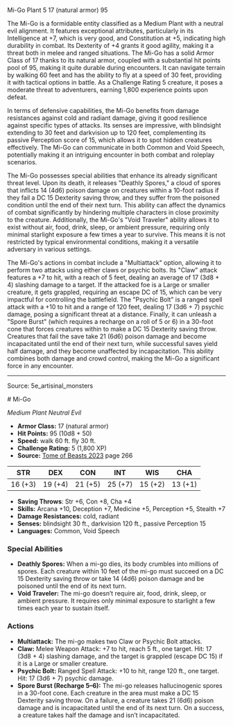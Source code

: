 <MonsterName/>Mi-Go</MonsterName>
<CreatureType/>Plant</CreatureType>
<CR/>5</CR>
<AC/>17 (natural armor)</AC>
<HP/>95</HP>
<summary>The Mi-Go is a formidable entity classified as a Medium Plant with a neutral evil alignment. It features exceptional attributes, particularly in its Intelligence at +7, which is very good, and Constitution at +5, indicating high durability in combat. Its Dexterity of +4 grants it good agility, making it a threat both in melee and ranged situations. The Mi-Go has a solid Armor Class of 17 thanks to its natural armor, coupled with a substantial hit points pool of 95, making it quite durable during encounters. It can navigate terrain by walking 60 feet and has the ability to fly at a speed of 30 feet, providing it with tactical options in battle. As a Challenge Rating 5 creature, it poses a moderate threat to adventurers, earning 1,800 experience points upon defeat. </summary>

<detail>

In terms of defensive capabilities, the Mi-Go benefits from damage resistances against cold and radiant damage, giving it good resilience against specific types of attacks. Its senses are impressive, with blindsight extending to 30 feet and darkvision up to 120 feet, complementing its passive Perception score of 15, which allows it to spot hidden creatures effectively. The Mi-Go can communicate in both Common and Void Speech, potentially making it an intriguing encounter in both combat and roleplay scenarios.

The Mi-Go possesses special abilities that enhance its already significant threat level. Upon its death, it releases "Deathly Spores," a cloud of spores that inflicts 14 (4d6) poison damage on creatures within a 10-foot radius if they fail a DC 15 Dexterity saving throw, and they suffer from the poisoned condition until the end of their next turn. This ability can affect the dynamics of combat significantly by hindering multiple characters in close proximity to the creature. Additionally, the Mi-Go's "Void Traveler" ability allows it to exist without air, food, drink, sleep, or ambient pressure, requiring only minimal starlight exposure a few times a year to survive. This means it is not restricted by typical environmental conditions, making it a versatile adversary in various settings.

The Mi-Go's actions in combat include a "Multiattack" option, allowing it to perform two attacks using either claws or psychic bolts. Its "Claw" attack features a +7 to hit, with a reach of 5 feet, dealing an average of 17 (3d8 + 4) slashing damage to a target. If the attacked foe is a Large or smaller creature, it gets grappled, requiring an escape DC of 15, which can be very impactful for controlling the battlefield. The "Psychic Bolt" is a ranged spell attack with a +10 to hit and a range of 120 feet, dealing 17 (3d6 + 7) psychic damage, posing a significant threat at a distance. Finally, it can unleash a "Spore Burst" (which requires a recharge on a roll of 5 or 6) in a 30-foot cone that forces creatures within to make a DC 15 Dexterity saving throw. Creatures that fail the save take 21 (6d6) poison damage and become incapacitated until the end of their next turn, while successful saves yield half damage, and they become unaffected by incapacitation. This ability combines both damage and crowd control, making the Mi-Go a significant force in any encounter.</detail>



---

Source: 5e_artisinal_monsters

<statblock>
# Mi-Go

*Medium* *Plant* *Neutral Evil*

- **Armor Class:** 17 (natural armor)
- **Hit Points:** 95 (10d8 + 50)
- **Speed:** walk 60 ft. fly 30 ft.
- **Challenge Rating:** 5 (1,800 XP)
- **Source:** [Tome of Beasts 2023](https://koboldpress.com/kpstore/product/tome-of-beasts-1-2023-edition/) page 266

| STR | DEX | CON | INT | WIS | CHA |
| --- | --- | --- | --- | --- | --- |
| 16 (+3) | 19 (+4) | 21 (+5) | 25 (+7) | 15 (+2) | 13 (+1) |

- **Saving Throws**: Str +6, Con +8, Cha +4
- **Skills:** Arcana +10, Deception +7, Medicine +5, Perception +5, Stealth +7
- **Damage Resistances:** cold, radiant
- **Senses:** blindsight 30 ft., darkvision 120 ft., passive Perception 15
- **Languages:** Common, Void Speech

### Special Abilities

- **Deathly Spores:** When a mi-go dies, its body crumbles into millions of spores. Each creature within 10 feet of the mi-go must succeed on a DC 15 Dexterity saving throw or take 14 (4d6) poison damage and be poisoned until the end of its next turn.
- **Void Traveler:** The mi-go doesn’t require air, food, drink, sleep, or ambient pressure. It requires only minimal exposure to starlight a few times each year to sustain itself.

### Actions

- **Multiattack:** The mi-go makes two Claw or Psychic Bolt attacks.
- **Claw:** Melee Weapon Attack: +7 to hit, reach 5 ft., one target. Hit: 17 (3d8 + 4) slashing damage, and the target is grappled (escape DC 15) if it is a Large or smaller creature.
- **Psychic Bolt:** Ranged Spell Attack: +10 to hit, range 120 ft., one target. Hit: 17 (3d6 + 7) psychic damage.
- **Spore Burst (Recharge 5–6):** The mi-go releases hallucinogenic spores in a 30-foot cone. Each creature in the area must make a DC 15 Dexterity saving throw. On a failure, a creature takes 21 (6d6) poison damage and is incapacitated until the end of its next turn. On a success, a creature takes half the damage and isn’t incapacitated.
</statblock>


